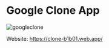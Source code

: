 # Google Clone App

![googleclone](https://user-images.githubusercontent.com/59677197/205258680-dbb93040-2d65-41b8-a081-a345372f3f3e.png)

Website: https://clone-b1b01.web.app/
